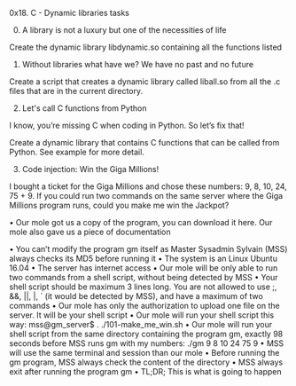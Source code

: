 0x18. C - Dynamic libraries tasks

0. A library is not a luxury but one of the necessities of life

Create the dynamic library libdynamic.so containing all the functions listed

1. Without libraries what have we? We have no past and no future

Create a script that creates a dynamic library called liball.so from all the .c files that are in the current directory.

2. Let's call C functions from Python

I know, you’re missing C when coding in Python. So let’s fix that!

Create a dynamic library that contains C functions that can be called from Python. See example for more detail.

3. Code injection: Win the Giga Millions!

I bought a ticket for the Giga Millions and chose these numbers: 9, 8, 10, 24, 75 + 9. If you could run two commands on the same server where the Giga Millions program runs, could you make me win the Jackpot?

• Our mole got us a copy of the program, you can download it here. Our mole also gave us a piece of documentation

• You can’t modify the program gm itself as Master Sysadmin Sylvain (MSS) always checks its MD5 before running it
• The system is an Linux Ubuntu 16.04
• The server has internet access
• Our mole will be only able to run two commands from a shell script, without being detected by MSS
• Your shell script should be maximum 3 lines long. You are not allowed to use ;, &&, ||, |, ` (it would be detected by MSS), and have a maximum of two commands
• Our mole has only the authorization to upload one file on the server. It will be your shell script
• Our mole will run your shell script this way: mss@gm_server$ . ./101-make_me_win.sh
• Our mole will run your shell script from the same directory containing the program gm, exactly 98 seconds before MSS runs gm with my numbers: ./gm 9 8 10 24 75 9
• MSS will use the same terminal and session than our mole
• Before running the gm program, MSS always check the content of the directory
• MSS always exit after running the program gm
• TL;DR; This is what is going to happen
